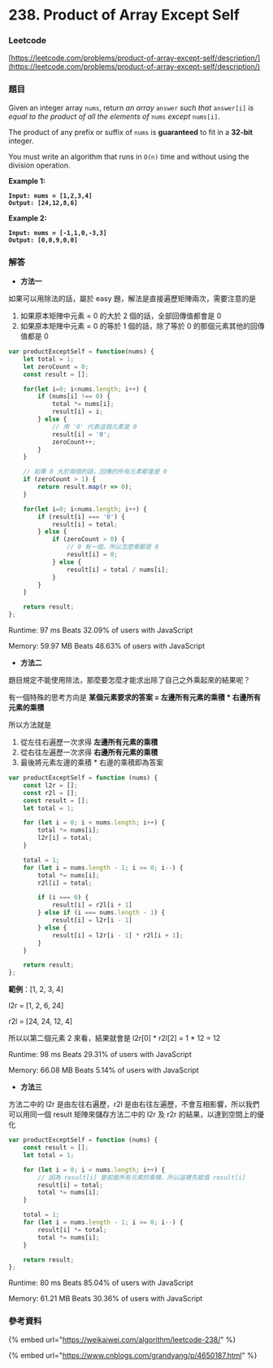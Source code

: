 # 238. Product of Array Except Self

### Leetcode

[https://leetcode.com/problems/product-of-array-except-self/description/](https://leetcode.com/problems/product-of-array-except-self/description/)

### 題目

Given an integer array `nums`, return _an array_ `answer` _such that_ `answer[i]` _is equal to the product of all the elements of_ `nums` _except_ `nums[i]`.

The product of any prefix or suffix of `nums` is **guaranteed** to fit in a **32-bit** integer.

You must write an algorithm that runs in `O(n)` time and without using the division operation.

&#x20;

**Example 1:**

<pre><code><strong>Input: nums = [1,2,3,4]
</strong><strong>Output: [24,12,8,6]
</strong></code></pre>

**Example 2:**

<pre><code><strong>Input: nums = [-1,1,0,-3,3]
</strong><strong>Output: [0,0,9,0,0]
</strong></code></pre>

### 解答 <a href="#ti-jie" id="ti-jie"></a>

* **方法一**

如果可以用除法的話，屬於 easy 題，解法是直接遍歷矩陣兩次，需要注意的是

1. 如果原本矩陣中元素 = 0 的大於 2 個的話，全部回傳值都會是 0
2. 如果原本矩陣中元素 = 0 的等於 1 個的話，除了等於 0 的那個元素其他的回傳值都是 0

```javascript
var productExceptSelf = function(nums) {
    let total = 1;
    let zeroCount = 0;
    const result = [];

    for(let i=0; i<nums.length; i++) {
        if (nums[i] !== 0) {
            total *= nums[i];
            result[i] = i;
        } else {
            // 用 '0' 代表這個元素是 0
            result[i] = '0';
            zeroCount++;
        }
    }

    // 如果 0 大於兩個的話，回傳的所有元素都會是 0
    if (zeroCount > 1) {
        return result.map(r => 0);
    }

    for(let i=0; i<nums.length; i++) {
        if (result[i] === '0') {
            result[i] = total;
        } else {
            if (zeroCount > 0) {
                // 0 有一個，所以怎麼乘都是 0
                result[i] = 0;
            } else {
                result[i] = total / nums[i];
            }
        }
    }

    return result;
};
```

Runtime: 97 ms Beats 32.09% of users with JavaScript

Memory: 59.97 MB Beats 48.63% of users with JavaScript

* **方法二**

題目規定不能使用除法，那麼要怎麼才能求出除了自己之外乘起來的結果呢？

有一個特殊的思考方向是 **某個元素要求的答案 = 左邊所有元素的乘積 \* 右邊所有元素的乘積**

所以方法就是

1. 從左往右遍歷一次求得 **左邊所有元素的乘積**
2. 從右往左遍歷一次求得 **右邊所有元素的乘積**
3. 最後將元素左邊的乘積 \* 右邊的乘積即為答案

```javascript
var productExceptSelf = function (nums) {
    const l2r = [];
    const r2l = [];
    const result = [];
    let total = 1;

    for (let i = 0; i < nums.length; i++) {
        total *= nums[i];
        l2r[i] = total;
    }

    total = 1;
    for (let i = nums.length - 1; i >= 0; i--) {
        total *= nums[i];
        r2l[i] = total;

        if (i === 0) {
            result[i] = r2l[i + 1]
        } else if (i === nums.length - 1) {
            result[i] = l2r[i - 1]
        } else {
            result[i] = l2r[i - 1] * r2l[i + 1];
        }
    }

    return result;
};
```

**範例**：\[1, 2, 3, 4]

l2r = \[1, 2, 6, 24]

r2l = \[24, 24, 12, 4]

所以以第二個元素 2 來看，結果就會是 l2r\[0] \* r2l\[2] = 1 \* 12 = 12

Runtime: 98 ms Beats 29.31% of users with JavaScript

Memory: 66.08 MB Beats 5.14% of users with JavaScript

* **方法三**

方法二中的 l2r 是由左往右遍歷，r2l 是由右往左遍歷，不會互相影響，所以我們可以用同一個 result 矩陣來儲存方法二中的 l2r 及 r2r 的結果，以達到空間上的優化

```javascript
var productExceptSelf = function (nums) {
    const result = [];
    let total = 1;

    for (let i = 0; i < nums.length; i++) {
        // 因為 result[i] 是前面所有元素的乘積，所以這裡先賦值 result[i]
        result[i] = total;
        total *= nums[i];
    }

    total = 1;
    for (let i = nums.length - 1; i >= 0; i--) {
        result[i] *= total;
        total *= nums[i];
    }

    return result;
};
```

Runtime: 80 ms Beats 85.04% of users with JavaScript

Memory: 61.21 MB Beats 30.36% of users with JavaScript

### 參考資料

{% embed url="https://weikaiwei.com/algorithm/leetcode-238/" %}

{% embed url="https://www.cnblogs.com/grandyang/p/4650187.html" %}
